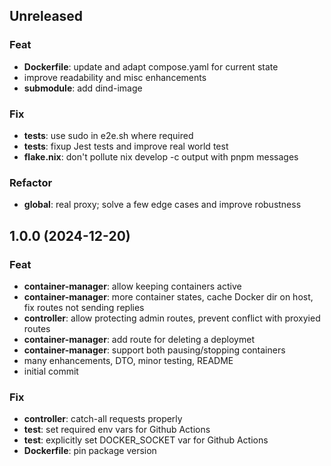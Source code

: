 ## Unreleased

### Feat

- **Dockerfile**: update and adapt compose.yaml for current state
- improve readability and misc enhancements
- **submodule**: add dind-image

### Fix

- **tests**: use sudo in e2e.sh where required
- **tests**: fixup Jest tests and improve real world test
- **flake.nix**: don't pollute nix develop -c output with pnpm messages

### Refactor

- **global**: real proxy; solve a few edge cases and improve robustness

## 1.0.0 (2024-12-20)

### Feat

- **container-manager**: allow keeping containers active
- **container-manager**: more container states, cache Docker dir on host, fix routes not sending replies
- **controller**: allow protecting admin routes, prevent conflict with proxyied routes
- **container-manager**: add route for deleting a deploymet
- **container-manager**: support both pausing/stopping containers
- many enhancements, DTO, minor testing, README
- initial commit

### Fix

- **controller**: catch-all requests properly
- **test**: set required env vars for Github Actions
- **test**: explicitly set DOCKER_SOCKET var for Github Actions
- **Dockerfile**: pin package version
